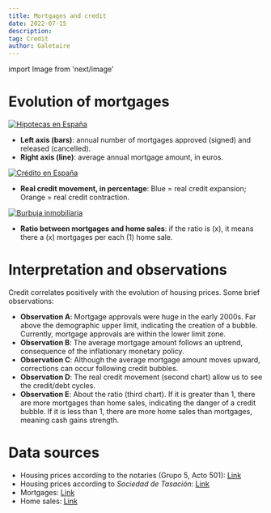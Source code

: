 ```yaml
---
title: Mortgages and credit
date: 2022-07-15
description:
tag: Credit
author: Galetaire
---
```


import Image from 'next/image'

# Evolution of mortgages

[![Hipotecas en España](/images/credit.png)](/images/credit.png)

- **Left axis (bars)**: annual number of mortgages approved (signed) and released (cancelled).
- **Right axis (line)**: average annual mortgage amount, in euros.

[![Crédito en España](/images/credit2.png)](/images/credit2.png)

- **Real credit movement, in percentage**: Blue = real credit expansion; Orange = real credit contraction.

[![Burbuja inmobiliaria](/images/ratiohipoteques.png)](/images/ratiohipoteques.png)

- **Ratio between mortgages and home sales**: if the ratio is (x), it means there a (x) mortgages per each (1) home sale.

# Interpretation and observations

Credit correlates positively with the evolution of housing prices. Some brief observations:

- **Observation A**: Mortgage approvals were huge in the early 2000s. Far above the demographic upper limit, indicating the creation of a bubble. Currently, mortgage approvals are within the lower limit zone.
- **Observation B**: The average mortgage amount follows an uptrend, consequence of the inflationary monetary policy.
- **Observation C**: Although the average mortgage amount moves upward, corrections can occur following credit bubbles.
- **Observation D**: The real credit movement (second chart) allow us to see the credit/debt cycles.
- **Observation E**: About the ratio (third chart). If it is greater than 1, there are more mortgages than home sales, indicating the danger of a credit bubble. If it is less than 1, there are more home sales than mortgages, meaning cash gains strength.

# Data sources

- Housing prices according to the notaries (Grupo 5, Acto 501): [Link](http://www.notariado.org/liferay/web/cien/estadisticas-al-completo)
- Housing prices according to _Sociedad de Tasación_: [Link](https://www.st-tasacion.es/informe-de-tendencias-digital/)
- Mortgages: [Link](https://www.ine.es/dyngs/INEbase/es/operacion.htm?c=Estadistica_C&cid=1254736170236&menu=resultados&idp=1254735576757#!tabs-1254736158259)
- Home sales: [Link](https://www.ine.es/dyngs/INEbase/es/operacion.htm?c=Estadistica_C&cid=1254736171438&menu=resultados&idp=1254735576757#!tabs-1254736158217)
